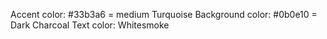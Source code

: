 Accent color: #33b3a6 = medium Turquoise
Background color: #0b0e10 = Dark Charcoal
Text color: Whitesmoke